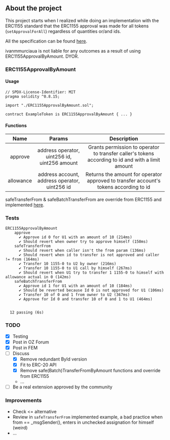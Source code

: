 ## About the project

This project starts when I realized while doing an implementation with the ERC1155 standard that the ERC1155 approval was made for all tokens (`setApprovalForAll`) regardless of quantities or/and ids.

All the specification can be found [here](./specification/eip/eip-1166.md).

ivanmmurciaua is not liable for any outcomes as a result of using ERC1155ApprovalByAmount. DYOR.

### ERC1155ApprovalByAmount

#### Usage

```solidity
// SPDX-License-Identifier: MIT
pragma solidity ^0.8.15;

import "./ERC1155ApprovalByAmount.sol";

contract ExampleToken is ERC1155ApprovalByAmount { ... }
```

#### Functions

| Name         | Params | Description |
|:--------------:|:-----:|:------------:|
| approve | address operator, uint256 id, uint256 amount | Grants permission to operator to transfer caller's tokens according to id and with a limit amount |
| allowance | address account, address operator, uint256 id | Returns the amount for operator approved to transfer account's tokens according to id |

safeTransferFrom & safeBatchTransferFrom are override from ERC1155 and implemented [here](./contracts/ERC1155ApprovalByAmount.sol). 

### Tests

```
ERC1155ApprovalByAmount
    approve
      ✔ Approve id 0 for U1 with an amount of 10 (214ms)
      ✔ Should revert when owner try to approve himself (150ms)
    safeTransferFrom
      ✔ Should revert when caller isn't the from param (136ms)
      ✔ Should revert when id to transfer is not approved and caller != from (164ms)
      ✔ Transfer 10 1155-0 to U2 by owner (216ms)
      ✔ Transfer 10 1155-0 to U1 call by himself (267ms)
      ✔ Should revert when U1 try to transfer 1 1155-0 to himself with allowance actual in 0 (142ms)
    safeBatchTransferFrom
      ✔ Approve id 1 for U1 with an amount of 10 (184ms)
      ✔ Should be reverted because Id 0 is not approved for U1 (106ms)
      ✔ Transfer 10 of 0 and 1 from owner to U2 (367ms)
      ✔ Approve for Id 0 and transfer 10 of 0 and 1 to U1 (464ms)


  12 passing (6s)
```

### TODO

- [X] Testing
- [X] Post in OZ Forum
- [X] Post in FEM
- [ ] Discuss
  - [X] Remove redundant ById version
  - [X] Fit to ERC-20 API
  - [X] Remove safe(Batch)TransferFromByAmount functions and override from ERC1155
  - ...
- [ ] Be a real extension approved by the community

### Improvements

- Check <= alternative
- Review in `safeTransferFrom` implemented example, a bad practice when from == _msgSender(), enters in unchecked assignation for himself (weird)
- ...
